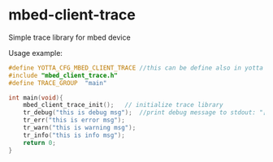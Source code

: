 # mbed-client-trace

Simple trace library for mbed device

Usage example:
```c++
#define YOTTA_CFG_MBED_CLIENT_TRACE //this can be define also in yotta configuration file: config.yml
#include "mbed_client_trace.h"
#define TRACE_GROUP  "main"

int main(void){
    mbed_client_trace_init();   // initialize trace library
    tr_debug("this is debug msg");  //print debug message to stdout: "[DBG]
    tr_err("this is error msg");
    tr_warn("this is warning msg");
    tr_info("this is info msg");
    return 0;
}
```
